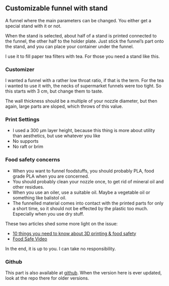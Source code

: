 ## Customizable funnel with stand

A funnel where the main parameters can be changed. You either get a special stand with it or not.

When the stand is selected, about half of a stand is printed connected to the funnel, the other half to the holder plate. Just stick the funnel’s part onto the stand, and you can place your container under the funnel.

I use it to fill paper tea filters with tea. For those you need a stand like this.



### Customizer

I wanted a funnel with a rather low throat ratio, if that is the
term. For the tea i wanted to use it with, the necks of supermarket
funnels were too tight. So this starts with 3 cm, but change them to
taste.


The wall thickness should be a multiple of your nozzle diameter, but then again, large parts are sloped, which throws of this value.

### Print Settings

* I used a 300 µm layer height, because this thing is more about utility than aesthetics, but use whatever you like
* No supports
* No raft or brim


### Food safety concerns

* When you want to funnel foodstuffs, you should probably PLA, food grade PLA when you are concerned.
* You should probably clean your nozzle once, to get rid of mineral oil and other residues.
* When you use an oiler, use a suitable oil. Maybe a vegetable oil or something like balistol oil.
* The funnelled material comes into contact with the printed parts for only a short time, so it should not be effected by the plastic too much. Especially when you use dry stuff.

These two articles shed some more light on the issue:
* [10 things you need to know about 3D printing & food safety](https://pinshape.com/blog/3d-printing-food-safe/)
* [Food Safe Video](https://joes3dworkbench.blogspot.de/2015/07/food-safe-video.html)

In the end, it is up to you. I can take no responsibility.


### Github

This part is also available at
[github](https://github.com/ospalh/3d-printing/tree/develop/tea-portioner). When
the version here is ever updated, look at the repo there for older
versions.
